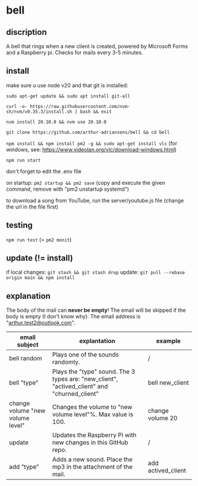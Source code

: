 <!-- @format -->

# bell

## discription

A bell that rings when a new client is created, powered by Microsoft Forms and a Raspberry pi. Checks for mails every 3-5 minutes.

## install

make sure u use node v20 and that git is installed:

`sudo apt-get update && sudo apt install git-all`

`curl -o- https://raw.githubusercontent.com/nvm-sh/nvm/v0.35.3/install.sh | bash && exit`

`nvm install 20.10.0 && nvm use 20.10.0`

`git clone https://github.com/arthur-adriansens/bell && cd bell`

`npm install && npm install pm2 -g && sudo apt-get install vlc` (for windows, see: https://www.videolan.org/vlc/download-windows.html)

`npm run start`

don't forget to edit the .env file

on startup:
`pm2 startup && pm2 save` (copy and execute the given command, remove with "pm2 unstartup systemd")

to download a song from YouTube, run the server/youtube.js file (change the url in the file first)

## testing

`npm run test` (= `pm2 monit`)

## update (!= install)

if local changes: `git stash && git stash drop`
update: `git pull --rebase origin main && npm install`

## explanation
The body of the mail can **never be empty**! The email will be skipped if the body is empty (I don't know why). The email address is "arthur.test2@outlook.com".

| email subject                    | explantation                                                                                 | example                  |
|----------------------------------|----------------------------------------------------------------------------------------------|--------------------------|
| bell random                      | Plays one of the sounds randomly.                                                            | /                        |
| bell "type"                      | Plays the "type" sound. The 3 types are: "new_client", "actived_client" and "churned_client" | bell new_client          |
| change volume "new volume level" | Changes the volume to "new volume level"%. Max value is 100.                                 | change volume 20         |
| update                           | Updates the Raspberry Pi with new changes in this GitHub repo.                               | /                        |
| add "type"                 | Adds a new sound. Place the mp3 in the attachment of the mail.                                | add actived_client |